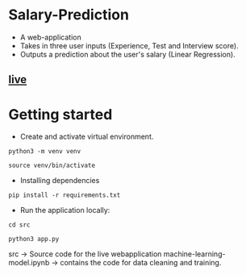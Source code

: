 # Salary-Prediction
* A web-application
* Takes in three user inputs (Experience, Test and Interview score).
* Outputs a prediction about the user's salary (Linear Regression).

## [live](https://salarypredictionapp.herokuapp.com/)

# Getting started

* Create and activate virtual environment.

`python3 -m venv venv`

`source venv/bin/activate`

* Installing dependencies

`pip install -r requirements.txt`

* Run the application locally:

`cd src`

`python3 app.py`

src -> Source code for the live webapplication
machine-learning-model.ipynb -> contains the code for data cleaning and training.


